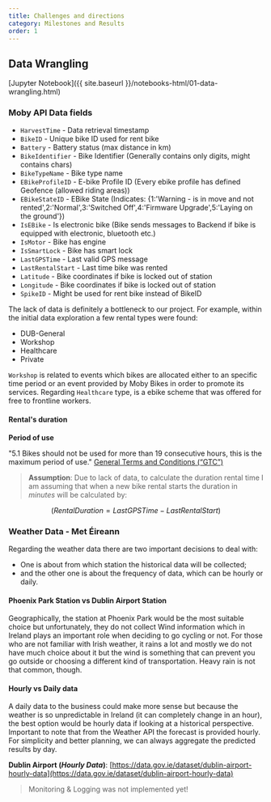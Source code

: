 ```yaml
---
title: Challenges and directions
category: Milestones and Results
order: 1
---
```


## Data Wrangling

[Jupyter Notebook]({{ site.baseurl }}/notebooks-html/01-data-wrangling.html)

### Moby API Data fields

- `HarvestTime` - Data retrieval timestamp
- `BikeID` - Unique bike ID used for rent bike
- `Battery` - Battery status (max distance in km)
- `BikeIdentifier` - Bike Identifier (Generally contains only digits, might contains chars)
- `BikeTypeName` - Bike type name
- `EBikeProfileID` - E-bike Profile ID (Every ebike profile has defined Geofence (allowed riding areas))
- `EBikeStateID` - EBike State (Indicates: {1:'Warning - is in move and not rented',2:'Normal',3:'Switched Off',4:'Firmware Upgrade',5:'Laying on the ground'})
- `IsEBike` - Is electronic bike (Bike sends messages to Backend if bike is equipped with electronic, bluetooth etc.)
- `IsMotor` - Bike has engine
- `IsSmartLock` - Bike has smart lock
- `LastGPSTime` - Last valid GPS message
- `LastRentalStart` - Last time bike was rented
- `Latitude` - Bike coordinates if bike is locked out of station
- `Longitude` - Bike coordinates if bike is locked out of station
- `SpikeID` - Might be used for rent bike instead of BikeID

The lack of data is definitely a bottleneck to our project. For example, within the initial data exploration a few rental types were found:

- DUB-General
- Workshop
- Healthcare
- Private

`Workshop` is related to events which bikes are allocated either to an specific time period or an event provided by Moby Bikes in order to promote its services. Regarding `Healthcare` type, is a ebike scheme that was offered for free to frontline workers.

#### Rental's duration

**Period of use**

"5.1 Bikes should not be used for more than 19 consecutive hours, this is the maximum period of use." [General Terms and Conditions (“GTC”)](https://app.mobymove.com/t-c.html)

> **Assumption**: Due to lack of data, to calculate the duration rental time I am assuming that when a new bike rental starts the duration in _minutes_ will be calculated by:

$$ (RentalDuration = LastGPSTime − LastRentalStart) $$


### Weather Data - Met Éireann

Regarding the weather data there are two important decisions to deal with:

- One is about from which station the historical data will be collected;
- and the other one is about the frequency of data, which can be hourly or daily.

#### Phoenix Park Station vs Dublin Airport Station

Geographically, the station at Phoenix Park would be the most suitable choice but unfortunately, they do not collect Wind information which in Ireland plays an important role when deciding to go cycling or not. For those who are not familiar with Irish weather, it rains a lot and mostly we do not have much choice about it but the wind is something that can prevent you go outside or choosing a different kind of transportation. Heavy rain is not that common, though.

#### Hourly vs Daily data

A daily data to the business could make more sense but because the weather is so unpredictable in Ireland (it can completely change in an hour), the best option would be hourly data if looking at a historical perspective. Important to note that from the Weather API the forecast is provided hourly. For simplicity and better planning, we can always aggregate the predicted results by day.

**Dublin Airport (*Hourly Data*)**: [https://data.gov.ie/dataset/dublin-airport-hourly-data](https://data.gov.ie/dataset/dublin-airport-hourly-data)

> Monitoring & Logging was not implemented yet!
